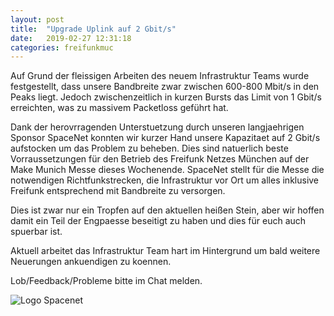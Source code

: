 ```yaml
---
layout: post
title:  "Upgrade Uplink auf 2 Gbit/s"
date:   2019-02-27 12:31:18
categories: freifunkmuc
---
```

Auf Grund der fleissigen Arbeiten des neuem Infrastruktur Teams wurde festgestellt, dass unsere Bandbreite zwar zwischen 600-800 Mbit/s in den Peaks liegt. Jedoch zwischenzeitlich in kurzen Bursts das Limit von 1 Gbit/s erreichten, was zu massivem Packetloss geführt hat.

Dank der herovrragenden Unterstuetzung durch unseren langjaehrigen Sponsor SpaceNet konnten wir kurzer Hand unsere Kapazitaet auf 2 Gbit/s aufstocken um das Problem zu beheben. 
Dies sind natuerlich beste Vorraussetzungen für den Betrieb des Freifunk Netzes München auf der Make Munich Messe dieses Wochenende. SpaceNet stellt für die Messe die notwendigen Richtfunkstrecken, die Infrastruktur vor Ort um alles inklusive Freifunk entsprechend mit Bandbreite zu versorgen.

Dies ist zwar nur ein Tropfen auf den aktuellen heißen Stein, aber wir hoffen damit ein Teil der Engpaesse beseitigt zu haben und dies für euch auch spuerbar ist.

Aktuell arbeitet das Infrastruktur Team hart im Hintergrund um bald weitere Neuerungen ankuendigen zu koennen.

Lob/Feedback/Probleme bitte im Chat melden.

![Logo Spacenet](https://www.space.net/fileadmin/templates/images/logo_spacenet.png)
